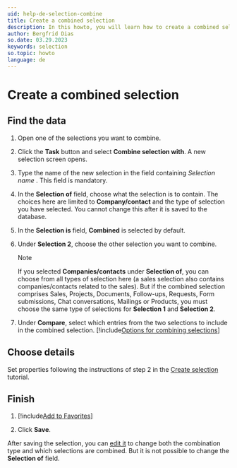 ```yaml
---
uid: help-de-selection-combine
title: Create a combined selection
description: In this howto, you will learn how to create a combined selection.
author: Bergfrid Dias
so.date: 03.29.2023
keywords: selection
so.topic: howto
language: de
---
```


# Create a combined selection

## Find the data

1. Open one of the selections you want to combine.

1. Click the **Task** button and select **Combine selection with**. A new selection screen opens.

1. Type the name of the new selection in the field containing *Selection name* . This field is mandatory.

1. In the **Selection of** field, choose what the selection is to contain. The choices here are limited to **Company/contact** and the type of selection you have selected. You cannot change this after it is saved to the database.

1. In the **Selection is** field, **Combined** is selected by default.

1. Under **Selection 2**, choose the other selection you want to combine.

    > [!NOTE]
    > If you selected **Companies/contacts** under **Selection of**, you can choose from all types of selection here (a sales selection also contains companies/contacts related to the sales). But if the combined selection comprises Sales, Projects, Documents, Follow-ups, Requests, Form submissions, Chat conversations, Mailings or Products, you must choose the same type of selections for **Selection 1** and **Selection 2**.

1. Under **Compare**, select which entries from the two selections to include in the combined selection.
    [!include[Options for combining selections](../includes/table-selection-combinations.md)]

## Choose details

Set properties following the instructions of step 2 in the [Create selection][1] tutorial.

## Finish

1. [!include[Add to Favorites](includes/add-to-fav.md)]

1. Click **Save**.

After saving the selection, you can [edit it](../update/index.md) to change both the combination type and which selections are combined. But it is not possible to change the **Selection of** field.

<!-- Referenced links -->
[1]: tutorial.yml

